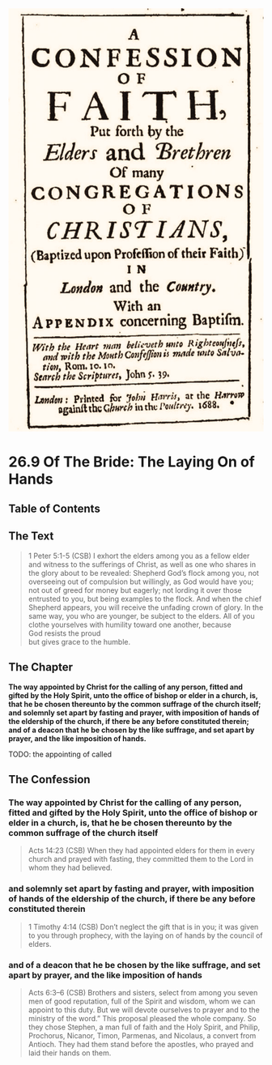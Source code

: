 <img class="intro-right" src="art-1689.png">

# 26.9 Of The Bride: The Laying On of Hands

## Table of Contents

<!-- toc -->

## The Text

>1 Peter 5:1-5 (CSB) I exhort the elders among you as a fellow elder and witness to the sufferings of Christ, as well as one who shares in the glory about to be revealed: Shepherd God’s flock among you, not overseeing out of compulsion but willingly, as God would have you; not out of greed for money but eagerly; not lording it over those entrusted to you, but being examples to the flock. And when the chief Shepherd appears, you will receive the unfading crown of glory. In the same way, you who are younger, be subject to the elders. All of you clothe yourselves with humility toward one another, because  
>God resists the proud  
>but gives grace to the humble.

## The Chapter

**The way appointed by Christ for the calling of any person, fitted and gifted by the Holy Spirit, unto the office of bishop or elder in a church, is, that he be chosen thereunto by the common suffrage of the church itself; and solemnly set apart by fasting and prayer, with imposition of hands of the eldership of the church, if there be any before constituted therein; and of a deacon that he be chosen by the like suffrage, and set apart by prayer, and the like imposition of hands.**

TODO: the appointing of called

## The Confession

### The way appointed by Christ for the calling of any person, fitted and gifted by the Holy Spirit, unto the office of bishop or elder in a church, is, that he be chosen thereunto by the common suffrage of the church itself

>Acts 14:23 (CSB) When they had appointed elders for them in every church and prayed with fasting, they committed them to the Lord in whom they had believed.

### and solemnly set apart by fasting and prayer, with imposition of hands of the eldership of the church, if there be any before constituted therein

>1 Timothy 4:14 (CSB) Don’t neglect the gift that is in you; it was given to you through prophecy, with the laying on of hands by the council of elders.

### and of a deacon that he be chosen by the like suffrage, and set apart by prayer, and the like imposition of hands

>Acts 6:3–6 (CSB) Brothers and sisters, select from among you seven men of good reputation, full of the Spirit and wisdom, whom we can appoint to this duty. But we will devote ourselves to prayer and to the ministry of the word.” This proposal pleased the whole company. So they chose Stephen, a man full of faith and the Holy Spirit, and Philip, Prochorus, Nicanor, Timon, Parmenas, and Nicolaus, a convert from Antioch. They had them stand before the apostles, who prayed and laid their hands on them.

